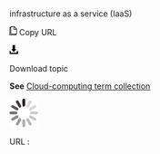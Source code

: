 # 

infrastructure as a service (IaaS)

![Copy URL](media/infrastructure-as-a-service/Copy.png)
Copy URL

![Download](media/infrastructure-as-a-service/Download.png)

Download topic

**See** [Cloud-computing term collection](https://worldready.cloudapp.net/Styleguide/Read?id=2700&topicid=28841)

![In progress](media/infrastructure-as-a-service/activity-large.gif)

URL :
